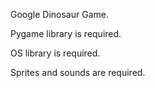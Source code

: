 Google Dinosaur Game.

Pygame library is required.

OS library is required.

Sprites and sounds are required.
